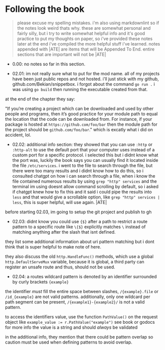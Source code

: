 # Following the book

> please excuse my spelling mistakes.
> i'm also using markdownlint so if the notes look weird thats why.
> these are somewhat personal and fairly silly,
> but i try to write somewhat helpful info and
> it's good practice to put my thoughts on paper, so i've provided these notes
> later at the end i've compiled the more helpful stuff i've learned.
> notes appended with |ATE| are items that will be Appended To End.
> entire sections that are important will not be |ATE|

- 0.00:
no notes so far in this section.

- 02.01:
im not really sure what to put for the mod name.
all of my projects have been just public repos and not hosted.
i'll just stick with my github, github.com/Bekian/snippetbox.
i forgot about the command `go run .`
i was using `go build` then running the executable created from that.

at the end of the chapter they say:

"If you’re creating a project which can be downloaded and
used by other people and programs,
then it’s good practice for your module path to equal
the location that the code can be downloaded from.
For instance, if your package is hosted at `https://github.com/foo/bar`
then the module path for the project should be `github.com/foo/bar`."
which is excatly what i did on accident, lol.

- 02.02:
additional info section:
they showed that you can use `:http` or `:http-alt`
to use the default port that your computer uses
instead of a custom port for a specific protocol.
i selected this but i didnt know what the port was,
luckily the book says you can usually find it located inside the file `/etc/services`.
i went to the file to search through the file,
but there were too many results and i didnt know how to do this,
so i consulted chatgpt on how i can search through a file,
when i know the file contained numerous results
by using `grep "http" services` and
the terminal im using doesnt allow command scrolling by default,
so i asked if chatgpt knew how to fix this and
it said i could pipe the results into `less` and
that would give a scrollable option,
like `grep "http" services | less`, this is super helpful, will use again.
|ATE|

before starting 02.03, im going to setup the git project and publish to gh

- 02.03:
didnt know you could use `{$}` after a path
to restrict a route pattern to a specific route
like `\{$}` explicitly matches `\` instead of
matching anything after the slash that isnt defined.

they list some additional information about uri pattern matching
but i dont think that is super helpful to make note of here.

they also discuss the old `http.HandleFunc()` methods,
which use a global `http.DefaultServeMux` variable,
because it is global, a third party can register an unsafe route
and thus, should not be used.

- 02.04:
a routes wildcard pattern is denoted by
an identifier surrounded by curly brackets `{example}`

the identifier *must* fill the entire space between slashes,
`/{example}.file` or `/id_{example}` are not valid patterns.
additionally, only one wildcard per path segment can be present,
`/{example1}-{example2}/` is not a valid pattern.

to access the identifiers value, use the function `PathValue()` on the request object
like `example_value := r.PathValue("example")` see book or godocs for more info
the value is a string and should *always* be validated

in the additional info, they mention that there could be pattern overlap
so caution must be used when defining patterns to avoid overlap.
